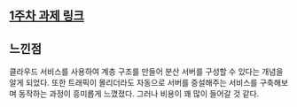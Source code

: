 ## [1주차 과제 링크](https://www.notion.so/song-01/1-c394739962f84e1aa4d8bfa909fd4f47?pvs=4)

## 느낀점
클라우드 서비스를 사용하여 계층 구조를 만들어 분산 서버를 구성할 수 있다는 개념을 알게 되었다. 또한 트래픽이 몰리더라도 자동으로 서버를 증설해주는 서비스를 구축해보며 동작하는 과정이 흥미롭게 느꼈졌다.
그러나 비용이 꽤 많이 들어갈 것 같다.

